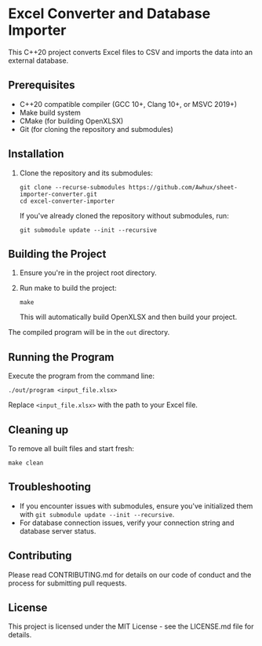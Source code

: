 # Excel Converter and Database Importer

This C++20 project converts Excel files to CSV and imports the data into an external database.

## Prerequisites

-   C++20 compatible compiler (GCC 10+, Clang 10+, or MSVC 2019+)
-   Make build system
-   CMake (for building OpenXLSX)
-   Git (for cloning the repository and submodules)

## Installation

1. Clone the repository and its submodules:

    ```
    git clone --recurse-submodules https://github.com/Awhux/sheet-importer-converter.git
    cd excel-converter-importer
    ```

    If you've already cloned the repository without submodules, run:

    ```
    git submodule update --init --recursive
    ```

## Building the Project

1. Ensure you're in the project root directory.

2. Run make to build the project:

    ```
    make
    ```

    This will automatically build OpenXLSX and then build your project.

The compiled program will be in the `out` directory.

## Running the Program

Execute the program from the command line:

```
./out/program <input_file.xlsx>
```

Replace `<input_file.xlsx>` with the path to your Excel file.

## Cleaning up

To remove all built files and start fresh:

```
make clean
```

## Troubleshooting

-   If you encounter issues with submodules, ensure you've initialized them with `git submodule update --init --recursive`.
-   For database connection issues, verify your connection string and database server status.

## Contributing

Please read CONTRIBUTING.md for details on our code of conduct and the process for submitting pull requests.

## License

This project is licensed under the MIT License - see the LICENSE.md file for details.

